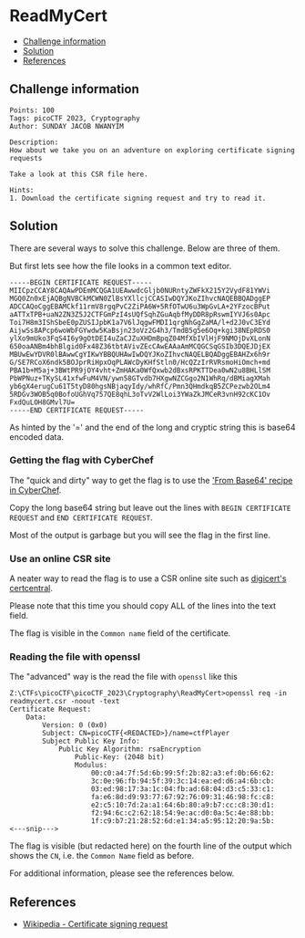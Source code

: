 # ReadMyCert

- [Challenge information](#challenge-information)
- [Solution](#solution)
- [References](#references)

## Challenge information
```
Points: 100
Tags: picoCTF 2023, Cryptography
Author: SUNDAY JACOB NWANYIM

Description:
How about we take you on an adventure on exploring certificate signing requests

Take a look at this CSR file here.

Hints:
1. Download the certificate signing request and try to read it.
```

## Solution

There are several ways to solve this challenge. Below are three of them.

But first lets see how the file looks in a common text editor.
```
-----BEGIN CERTIFICATE REQUEST-----
MIICpzCCAY8CAQAwPDEmMCQGA1UEAwwdcGljb0NURntyZWFkX215Y2VydF81YWVi
MGQ0Zn0xEjAQBgNVBCkMCWN0ZlBsYXllcjCCASIwDQYJKoZIhvcNAQEBBQADggEP
ADCCAQoCggEBAMCkf11rmV8rgqPvC2ZiPA6W+5RfOTwU6u3WpGvLA+2YFzocBPut
aATTxTPB+uaN2ZN3Z5J2CTFGmPzI4sUQfSqhZGuAqbfMyDDR8pRswmIYVJ6s0Apc
Toi7H8m3IShSbeE0pZUSIJpbK1a7V6lJqgwFMDI1qrgNhGgZaMA/l+d2J0vC3EYd
AijwSs8APcp6woWbFGYwdw5KaBsjn23oVz2G4h3/TmdB5g5e6Oq+kgi38NEpRDS0
ylXo9mUko3FqS4I6y9gOtDEI4uZaCJZuXHDmBpqZ04MfXbIVlHjF9NMOjDvXLonN
650oaANBm4bhBlgid0Fx48Z36tbtAVivZEcCAwEAAaAmMCQGCSqGSIb3DQEJDjEX
MBUwEwYDVR0lBAwwCgYIKwYBBQUHAwIwDQYJKoZIhvcNAQELBQADggEBAHZx6h9r
G/SE7RCoX6ndk5BOJprRiHpxOqPLAWcDyKHfStln0/HcQZzIrRVRsmoHiOmch+md
PBA1b+M5aj+3BWtPR9jOY4vht+ZmHAKa0WfQxwb2dBxsRPKTTDea0wN2u8BHLlSM
PbWPNuz+TKySL41xfwFuM4VN/ywn58GTvdb7HXgwNZCGgo2N1WhRq/dBMiagXMah
yb6gX4erugCu61T5tyD80hgsNBjaqyIdy/whRfC/Pmn3QHmdkqB5ZCPezwb2OLm4
5RDGv3WOB5q0BofoUGhVq757QE8qhL3oTvV2WlLoi3YWaZkJMCeR3vnH92cKC1Ov
FxdQuLOH8GMvl7U=
-----END CERTIFICATE REQUEST-----
```

As hinted by the '=' and the end of the long and cryptic string this is base64 encoded data.

### Getting the flag with CyberChef

The "quick and dirty" way to get the flag is to use the ['From Base64' recipe in CyberChef](https://gchq.github.io/CyberChef/#recipe=From_Base64('A-Za-z0-9%2B/%3D',true,false)).

Copy the long base64 string but leave out the lines with `BEGIN CERTIFICATE REQUEST` and `END CERTIFICATE REQUEST`.

Most of the output is garbage but you will see the flag in the first line.

### Use an online CSR site

A neater way to read the flag is to use a CSR online site such as [digicert's certcentral](https://www.digicert.com/ssltools/view-csr/).

Please note that this time you should copy ALL of the lines into the text field.

The flag is visible in the `Common name` field of the certificate.

### Reading the file with openssl

The "advanced" way is the read the file with `openssl` like this
```
Z:\CTFs\picoCTF\picoCTF_2023\Cryptography\ReadMyCert>openssl req -in readmycert.csr -noout -text
Certificate Request:
    Data:
        Version: 0 (0x0)
        Subject: CN=picoCTF{<REDACTED>}/name=ctfPlayer
        Subject Public Key Info:
            Public Key Algorithm: rsaEncryption
                Public-Key: (2048 bit)
                Modulus:
                    00:c0:a4:7f:5d:6b:99:5f:2b:82:a3:ef:0b:66:62:
                    3c:0e:96:fb:94:5f:39:3c:14:ea:ed:d6:a4:6b:cb:
                    03:ed:98:17:3a:1c:04:fb:ad:68:04:d3:c5:33:c1:
                    fa:e6:8d:d9:93:77:67:92:76:09:31:46:98:fc:c8:
                    e2:c5:10:7d:2a:a1:64:6b:80:a9:b7:cc:c8:30:d1:
                    f2:94:6c:c2:62:18:54:9e:ac:d0:0a:5c:4e:88:bb:
                    1f:c9:b7:21:28:52:6d:e1:34:a5:95:12:20:9a:5b:
<---snip--->
```

The flag is visible (but redacted here) on the fourth line of the output which shows the `CN`, i.e. the `Common Name` field as before.

For additional information, please see the references below.

## References

- [Wikipedia - Certificate signing request](https://en.wikipedia.org/wiki/Certificate_signing_request)
